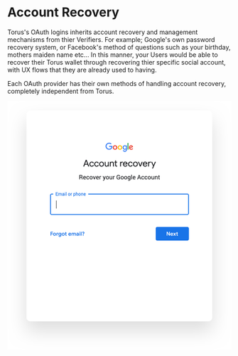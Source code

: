 # Account Recovery

Torus's OAuth logins inherits account recovery and management mechanisms from thier Verifiers. For example; Google's own password recovery system, or Facebook's method of questions such as your birthday, mothers maiden name etc... In this manner, your Users would be able to recover their Torus wallet through recovering thier specific social account, with UX flows that they are already used to having.

Each OAuth provider has their own methods of handling account recovery, completely independent from Torus.

![Account recovery](../.gitbook/assets/accountrecovery.png)

